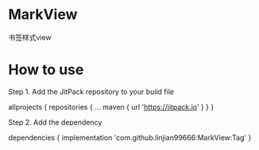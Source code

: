 # MarkView
书签样式view

<h1>How to use</h1>

Step 1. Add the JitPack repository to your build file

allprojects {
		repositories {
			...
			maven { url 'https://jitpack.io' }
		}
	}
  
  Step 2. Add the dependency
  
  dependencies {
	        implementation 'com.github.linjian99666:MarkView:Tag'
	}
